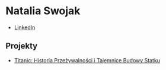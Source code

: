 
# Natalia Swojak

* [LinkedIn](https://www.linkedin.com/in/natalia-swojak-5a258b320/)

## Projekty

- [Titanic: Historia Przeżywalności i Tajemnice Budowy Statku](/od-zera-do-ai-portfolio/projekty/titanic/history_of_survivability_and_secrets_of_shipbuilding/)
